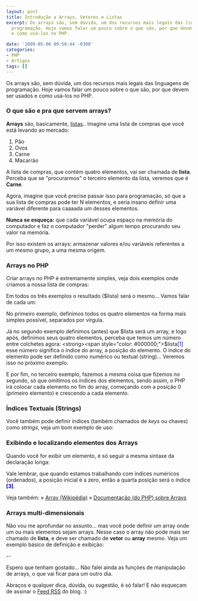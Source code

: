 ```yaml
---
layout: post
title: Introdução a Arrays, Vetores e Listas
excerpt: Os arrays são, sem dúvida, um dos recursos mais legais das linguagens de
  programação. Hoje vamos falar um pouco sobre o que são, por que devem ser usados
  e como usá-los no PHP.

date: '2009-05-06 09:58:44 -0300'
categories:
- PHP
- Artigos
tags: []
---
```

Os arrays são, sem dúvida, um dos recursos mais legais das linguagens de programação. Hoje vamos falar um pouco sobre o que são, por que devem ser usados e como usá-los no PHP.

<h3>O que são e pra que servem arrays?</h3>
<strong>Arrays</strong> são, basicamente, <span style="text-decoration: underline;">listas</span>.. Imagine uma lista de compras que você está levando ao mercado:

<ol>
<li>Pão</li>
<li>Ovos</li>
<li>Carne</li>
<li>Macarrão</li>
</ol>
A lista de compras, que contém quatro elementos, vai ser chamada de <strong>lista</strong>. Perceba que se "procurarmos" o terceiro elemento da lista, veremos que é <strong>Carne</strong>.

Agora, imagine que você precise passar isso para programação, só que a sua lista de compras pode ter N elementos, e seria insano definir uma variável diferente para caaaada um desses elementos.

<strong>Nunca se esqueça:</strong> que cada variável ocupa espaço na memória do computador e faz o computador "perder" algum tempo procurando seu valor na memória.

Por isso existem os arrays: armazenar valores e/ou variáveis referentes a um mesmo grupo, a uma mesma origem.

<h3>Arrays no PHP</h3>
Criar arrays no PHP é extremamente simples, veja dois exemplos onde criamos a nossa lista de compras:


<div data-gist-id="611c98dd04e2019a0a05" data-gist-show-loading="false"></div>

Em todos os três exemplos o resultado ($lista) será o mesmo... Vamos falar de cada um:

No primeiro exemplo, definimos todos os quatro elementos na forma mais simples possível, separados por vírgula.

Já no segundo exemplo definimos (antes) que $lista será um array, e logo após, definimos seus quatro elementos, perceba que temos um número entre colchetes agora: <strong><span style="color: #000000;">$lista</span><span style="color: #000080;">[<span style="color: #0000ff;">1</span>]</span></strong> esse número significa o índice do array, a posição do elemento. O índice do elemento pode ser definido como numérico ou textual (string)... Veremos isso no próximo exemplo.

E por fim, no terceiro exemplo, fazemos a mesma coisa que fizemos no segundo, só que omitimos os índices dos elementos, sendo assim, o PHP irá colocar cada elemento no fim do array, começando com a posição 0 (primeiro elemento) e crescendo a cada elemento.

<h3>Índices Textuais (Strings)</h3>
Você também pode definir índices (também chamados de <em>keys</em> ou chaves)  como <em>strings</em>, veja um bom exemplo de uso:


<div data-gist-id="fa1a5ab17c3d701b2997" data-gist-show-loading="false"></div>

<h3>Exibindo e localizando elementos dos Arrays</h3>
Quando você for exibir um elemento, é só seguir a mesma sintaxe da declaração longa:


<div data-gist-id="c8b041802dd1ae2d20d0" data-gist-show-loading="false"></div>

Vale lembrar, que quando estamos trabalhando com índices numéricos (ordenados), a posição inicial é a zero, então a quarta posição será o índice<span style="color: #000080;"><strong> [<span style="color: #0000ff;">3</span>]</strong></span>.

Veja também:
» [Array (Wikipédia)](http://pt.wikipedia.org/wiki/Array)
» [Documentação (do PHP) sobre Arrays](http://br2.php.net/manual/pt_BR/language.types.array.php)

<h3>Arrays multi-dimensionais</h3>
Não vou me aprofundar no assunto... mas você pode definir um array onde um ou mais elementos sejam arrays. Nesse caso o array não pode mais ser chamado de <strong>lista</strong>, e deve ser chamado de <strong>vetor</strong> ou <strong>array</strong> mesmo. Veja um exemplo básico de definição e exibição:


<div data-gist-id="de9f572124e591149a8e" data-gist-show-loading="false"></div>

--

Espero que tenham gostado... Não falei ainda as funções de manipulação de arrays, o que vai ficar para um outro dia.

Abraços e qualquer dica, dúvida, ou sugestão, é só falar! E não esqueçam de assinar o [Feed RSS](http://feeds2.feedburner.com/ThiagoBelem/Blog) do blog. :)

